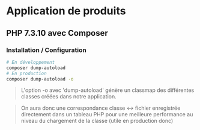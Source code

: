 # Application de produits

## PHP 7.3.10 avec Composer

### Installation / Configuration

```bash
# En développement
composer dump-autoload
# En production
composer dump-autoload -o
```

> L'option -o avec 'dump-autoload' génère un classmap des différentes classes créées dans notre application.

> On aura donc une correspondance classe <-> fichier enregistrée directement dans un tableau PHP pour une meilleure performance au niveau du chargement de la classe (utile en production donc)